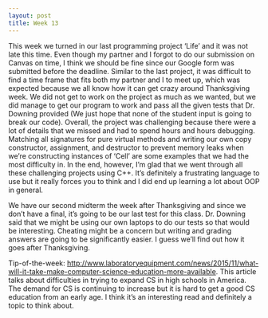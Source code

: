 ```yaml
---
layout: post
title: Week 13 
---
```

This week we turned in our last programming project ‘Life’ and it was not late this time. Even though my partner and I forgot to do our submission on Canvas on time, I think we should be fine since our Google form was submitted before the deadline. Similar to the last project, it was difficult to find a time frame that fits both my partner and I to meet up, which was expected because we all know how it can get crazy around Thanksgiving week. We did not get to work on the project as much as we wanted, but we did manage to get our program to work and pass all the given tests that Dr. Downing provided (We just hope that none of the student input is going to break our code). Overall, the project was challenging because there were a lot of details that we missed and had to spend hours and hours debugging. Matching all signatures for pure virtual methods and writing our own copy constructor, assignment, and destructor to prevent memory leaks when we’re constructing instances of ‘Cell’ are some examples that we had the most difficulty in. In the end, however, I’m glad that we went through all these challenging projects using C++. It’s definitely a frustrating language to use but it really forces you to think and I did end up learning a lot about OOP in general. 

We have our second midterm the week after Thanksgiving and since we don’t have a final, it’s going to be our last test for this class. Dr. Downing said that we might be using our own laptops to do our tests so that would be interesting. Cheating might be a concern but writing and grading answers are going to be significantly easier. I guess we’ll find out how it goes after Thanksgiving. 

Tip-of-the-week: http://www.laboratoryequipment.com/news/2015/11/what-will-it-take-make-computer-science-education-more-available. This article talks about difficulties in trying to expand CS in high schools in America. The demand for CS is continuing to increase but it is hard to get a good CS education from an early age. I think it’s an interesting read and definitely a topic to think about. 
